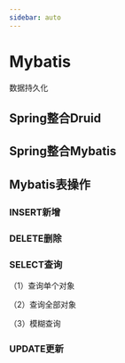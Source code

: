 ```yaml
---
sidebar: auto
---
```


# Mybatis

数据持久化

## Spring整合Druid



## Spring整合Mybatis



## Mybatis表操作

### INSERT新增

### DELETE删除

### SELECT查询

（1）查询单个对象

（2）查询全部对象

（3）模糊查询

### UPDATE更新

### 



